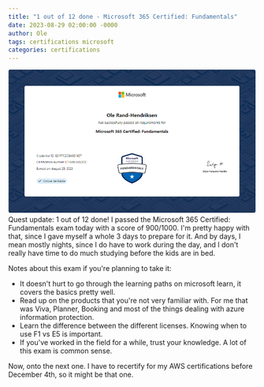 ```yaml
---
title: "1 out of 12 done - Microsoft 365 Certified: Fundamentals"
date: 2023-08-29 02:00:00 -0000
author: Ole
tags: certifications microsoft 
categories: certifications
---
```


![Microsoft 365 Certified: Fundamentals](/assets/images/certification1/certification.png)
Quest update: 1 out of 12 done!
I passed the Microsoft 365 Certified: Fundamentals exam today with a score of 900/1000.
I'm pretty happy with that, since I gave myself a whole 3 days to prepare for it. And by days, I mean mostly nights, since I do have to work during the day, and I don't really have time to do much studying before the kids are in bed. 

Notes about this exam if you're planning to take it:
* It doesn't hurt to go through the learning paths on microsoft learn, it covers the basics pretty well.
* Read up on the products that you're not very familiar with. For me that was Viva, Planner, Booking and most of the things dealing with azure information protection.
* Learn the difference between the different licenses. Knowing when to use F1 vs E5 is important.
* If you've worked in the field for a while, trust your knowledge. A lot of this exam is common sense.

Now, onto the next one. I have to recertify for my AWS certifications before December 4th, so it might be that one.
